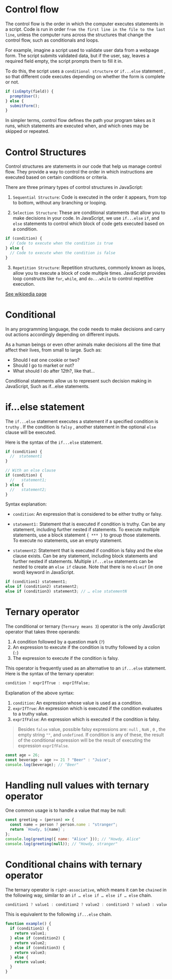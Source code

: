 # Control flow

The control flow is the order in which the computer executes statements in a script. Code is run in order `from the first line in the file to the last line`, unless the computer runs across the structures that change the control flow, such as conditionals and loops.

For example, imagine a script used to validate user data from a webpage form. The script submits validated data, but if the user, say, leaves a required field empty, the script prompts them to fill it in.

To do this, the script uses a `conditional structure` or `if...else` statement , so that different code executes depending on whether the form is complete or not.

```js
if (isEmpty(field)) {
  promptUser();
} else {
  submitForm();
}
```

In simpler terms, control flow defines the path your program takes as it runs, which statements are executed when, and which ones may be skipped or repeated.

# Control Structures

Control structures are statements in our code that help us manage control flow. They provide a way to control the order in which instructions are executed based on certain conditions or criteria.

There are three primary types of control structures in JavaScript:

1. `Sequential Structure`: Code is executed in the order it appears, from top to bottom, without any branching or looping.

2. `Selection Structure`: These are conditional statements that allow you to make decisions in your code. In JavaScript, we use `if...else` `if`, and `else` statements to control which block of code gets executed based on a condition.

```js
if (condition) {
  // Code to execute when the condition is true
} else {
  // Code to execute when the condition is false
}
```

3. `Repetition Structure`: Repetition structures, commonly known as loops, allow you to execute a block of code multiple times. JavaScript provides loop constructs like `for`, `while`, and `do...while` to control repetitive execution.

[See wikipedia page](https://en.wikipedia.org/wiki/Structured_program_theorem)

# Conditional

In any programming language, the code needs to make decisions and carry out actions accordingly depending on different inputs.

As a human beings or even other animals make decisions all the time that affect their lives, from small to large. Such as:

- Should I eat one cookie or two?
- Should I go to market or not?
- What should I do after 12th?, like that...

Conditional statements allow us to represent such decision making in JavaScript, Such as if...else statements.

# if...else statement

The `if...else` statement executes a statement if a specified condition is `truthy` . If the condition is `falsy` , another statement in the optional `else` clause will be executed.

Here is the syntax of the `if...else` statement.

```js
if (condition) {
  //  statement1
}

// With an else clause
if (condition) {
  //   statement1;
} else {
  //   statement2;
}
```

Syntax explanation:

- `condition`: An expression that is considered to be either truthy or falsy.

- `statement1:` Statement that is executed if condition is truthy. Can be any statement, including further nested if statements. To execute multiple statements, use a block statement `{ *** }` to group those statements. To execute no statements, use an empty statement.

- `statement2`: Statement that is executed if condition is falsy and the else clause exists. Can be any statement, including block statements and further nested if statements. Multiple `if...else` statements can be nested to create an `else if` clause. Note that there is no `elseif` (in one word) keyword in JavaScript.

```js
if (condition1) statement1;
else if (condition2) statement2;
else if (condition3) statement3; // … else statementN
```

# Ternary operator

The conditional or ternary (`Ternary means 3`) operator is the only JavaScript operator that takes three operands:

1. A condition followed by a question mark (`?`)
2. An expression to execute if the condition is truthy followed by a colon (`:`)
3. The expression to execute if the condition is falsy.

This operator is frequently used as an alternative to an `if...else` statement. Here is the syntax of the ternary operator:

```js
condition ? exprIfTrue : exprIfFalse;
```

Explanation of the above syntax:

1. `condition`: An expression whose value is used as a condition.
2. `exprIfTrue`: An expression which is executed if the condition evaluates to a truthy value.
3. `exprIfFalse`: An expression which is executed if the condition is falsy.

> Besides `false` value, possible falsy expressions are: `null` , `NaN` , `0` , the empty string `""`, and `undefined`. If condition is any of these, the result of the conditional expression will be the result of executing the expression `exprIfFalse`.

```js
const age = 26;
const beverage = age >= 21 ? "Beer" : "Juice";
console.log(beverage); // "Beer"
```

# Handling null values with ternary operator

One common usage is to handle a value that may be null:

```js
const greeting = (person) => {
  const name = person ? person.name : "stranger";
  return `Howdy, ${name}`;
};
console.log(greeting({ name: "Alice" })); // "Howdy, Alice"
console.log(greeting(null)); // "Howdy, stranger"
```

# Conditional chains with ternary operator

The ternary operator is `right-associative`, which means it can be `chained` in the following way, similar to an `if … else if … else if … else` chain.

```js
condition1 ? value1 : condition2 ? value2 : condition3 ? value3 : value4;
```

This is equivalent to the following `if...else` chain.

```js
function example() {
  if (condition1) {
    return value1;
  } else if (condition2) {
    return value2;
  } else if (condition3) {
    return value3;
  } else {
    return value4;
  }
}
```
